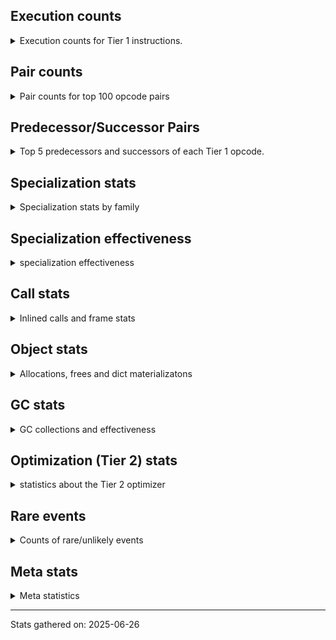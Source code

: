 ## Execution counts

<details>
<summary> Execution counts for Tier 1 instructions. </summary>


The "miss ratio" column shows the percentage of times the instruction
executed that it deoptimized. When this happens, the base unspecialized
instruction is not counted.

<table>
<thead>
<tr>
<th align="left">Name</th>
<th align="right">Base Count</th>
<th align="right">Head Count</th>
<th align="right">Change</th>
</tr>
</thead>
<tbody>
<tr>
<td align="left">UNPACK_SEQUENCE</td>
<td align="right">20</td>
<td align="right">200</td>
<td align="right">900.0%</td>
</tr>
<tr>
<td align="left">STORE_ATTR</td>
<td align="right">160</td>
<td align="right">1,000</td>
<td align="right">525.0%</td>
</tr>
<tr>
<td align="left">COMPARE_OP</td>
<td align="right">380</td>
<td align="right">1,640</td>
<td align="right">331.6%</td>
</tr>
<tr>
<td align="left">LOAD_ATTR</td>
<td align="right">1,120</td>
<td align="right">4,520</td>
<td align="right">303.6%</td>
</tr>
<tr>
<td align="left">CALL</td>
<td align="right">1,180</td>
<td align="right">4,480</td>
<td align="right">279.7%</td>
</tr>
<tr>
<td align="left">LOAD_GLOBAL</td>
<td align="right">720</td>
<td align="right">2,440</td>
<td align="right">238.9%</td>
</tr>
<tr>
<td align="left">LOAD_ATTR_MODULE</td>
<td align="right">300</td>
<td align="right">200</td>
<td align="right">-33.3%</td>
</tr>
<tr>
<td align="left">CALL_BUILTIN_FAST_WITH_KEYWORDS</td>
<td align="right">240</td>
<td align="right">160</td>
<td align="right">-33.3%</td>
</tr>
<tr>
<td align="left">CALL_METHOD_DESCRIPTOR_NOARGS</td>
<td align="right">180</td>
<td align="right">120</td>
<td align="right">-33.3%</td>
</tr>
<tr>
<td align="left">CALL_METHOD_DESCRIPTOR_O</td>
<td align="right">180</td>
<td align="right">120</td>
<td align="right">-33.3%</td>
</tr>
<tr>
<td align="left">BINARY_OP_SUBSCR_TUPLE_INT</td>
<td align="right">60</td>
<td align="right">40</td>
<td align="right">-33.3%</td>
</tr>
<tr>
<td align="left">BINARY_OP_SUBTRACT_FLOAT</td>
<td align="right">60</td>
<td align="right">40</td>
<td align="right">-33.3%</td>
</tr>
<tr>
<td align="left">CALL_PY_GENERAL</td>
<td align="right">60</td>
<td align="right">40</td>
<td align="right">-33.3%</td>
</tr>
<tr>
<td align="left">COMPARE_OP_STR</td>
<td align="right">60</td>
<td align="right">40</td>
<td align="right">-33.3%</td>
</tr>
<tr>
<td align="left">CALL_NON_PY_GENERAL</td>
<td align="right">780</td>
<td align="right">620</td>
<td align="right">-20.5%</td>
</tr>
<tr>
<td align="left">CALL_ISINSTANCE</td>
<td align="right">120</td>
<td align="right">100</td>
<td align="right">-16.7%</td>
</tr>
<tr>
<td align="left">BINARY_OP_SUBSCR_LIST_SLICE</td>
<td align="right">360</td>
<td align="right">340</td>
<td align="right">-5.6%</td>
</tr>
<tr>
<td align="left">CALL_KW_NON_PY</td>
<td align="right">360</td>
<td align="right">340</td>
<td align="right">-5.6%</td>
</tr>
<tr>
<td align="left">LOAD_ATTR_CLASS</td>
<td align="right">360</td>
<td align="right">340</td>
<td align="right">-5.6%</td>
</tr>
<tr>
<td align="left">CALL_BUILTIN_CLASS</td>
<td align="right">121,860</td>
<td align="right">121,560</td>
<td align="right">-0.2%</td>
</tr>
<tr>
<td align="left">CALL_BUILTIN_FAST</td>
<td align="right">24,060</td>
<td align="right">24,020</td>
<td align="right">-0.2%</td>
</tr>
<tr>
<td align="left">INTERPRETER_EXIT</td>
<td align="right">52,920</td>
<td align="right">53,000</td>
<td align="right">0.2%</td>
</tr>
<tr>
<td align="left">EXIT_INIT_CHECK</td>
<td align="right">53,400</td>
<td align="right">53,320</td>
<td align="right">-0.1%</td>
</tr>
<tr>
<td align="left">CALL_ALLOC_AND_ENTER_INIT</td>
<td align="right">53,400</td>
<td align="right">53,320</td>
<td align="right">-0.1%</td>
</tr>
<tr>
<td align="left">BINARY_OP_MULTIPLY_INT</td>
<td align="right">33,720</td>
<td align="right">33,700</td>
<td align="right">-0.1%</td>
</tr>
<tr>
<td align="left">TO_BOOL_INT</td>
<td align="right">538,860</td>
<td align="right">538,720</td>
<td align="right">-0.0%</td>
</tr>
<tr>
<td align="left">TO_BOOL</td>
<td align="right">4,054,840</td>
<td align="right">4,055,460</td>
<td align="right">0.0%</td>
</tr>
<tr>
<td align="left">LOAD_GLOBAL_MODULE</td>
<td align="right">5,700,180</td>
<td align="right">5,699,680</td>
<td align="right">-0.0%</td>
</tr>
<tr>
<td align="left">STORE_SUBSCR</td>
<td align="right">5,569,540</td>
<td align="right">5,569,800</td>
<td align="right">0.0%</td>
</tr>
<tr>
<td align="left">FOR_ITER</td>
<td align="right">20,191,540</td>
<td align="right">20,192,400</td>
<td align="right">0.0%</td>
</tr>
<tr>
<td align="left">BINARY_OP</td>
<td align="right">162,873,840</td>
<td align="right">162,880,600</td>
<td align="right">0.0%</td>
</tr>
<tr>
<td align="left">CALL_BUILTIN_O</td>
<td align="right">4,566,480</td>
<td align="right">4,566,360</td>
<td align="right">-0.0%</td>
</tr>
<tr>
<td align="left">LOAD_GLOBAL_BUILTIN</td>
<td align="right">45,163,320</td>
<td align="right">45,162,600</td>
<td align="right">-0.0%</td>
</tr>
<tr>
<td align="left">LOAD_ATTR_METHOD_LAZY_DICT</td>
<td align="right">4,053,840</td>
<td align="right">4,053,780</td>
<td align="right">-0.0%</td>
</tr>
<tr>
<td align="left">CALL_METHOD_DESCRIPTOR_FAST</td>
<td align="right">4,069,140</td>
<td align="right">4,069,080</td>
<td align="right">-0.0%</td>
</tr>
<tr>
<td align="left">STORE_ATTR_INSTANCE_VALUE</td>
<td align="right">35,343,900</td>
<td align="right">35,343,400</td>
<td align="right">-0.0%</td>
</tr>
<tr>
<td align="left">CALL_PY_EXACT_ARGS</td>
<td align="right">95,877,780</td>
<td align="right">95,876,880</td>
<td align="right">-0.0%</td>
</tr>
<tr>
<td align="left">FOR_ITER_RANGE</td>
<td align="right">20,896,980</td>
<td align="right">20,896,820</td>
<td align="right">-0.0%</td>
</tr>
<tr>
<td align="left">LOAD_ATTR_METHOD_WITH_VALUES</td>
<td align="right">90,255,780</td>
<td align="right">90,255,140</td>
<td align="right">-0.0%</td>
</tr>
<tr>
<td align="left">LOAD_ATTR_METHOD_NO_DICT</td>
<td align="right">46,024,680</td>
<td align="right">46,024,360</td>
<td align="right">-0.0%</td>
</tr>
<tr>
<td align="left">RESUME_CHECK</td>
<td align="right">95,984,280</td>
<td align="right">95,983,640</td>
<td align="right">-0.0%</td>
</tr>
<tr>
<td align="left">BINARY_OP_EXTEND</td>
<td align="right">40,610,280</td>
<td align="right">40,610,060</td>
<td align="right">-0.0%</td>
</tr>
<tr>
<td align="left">UNPACK_SEQUENCE_TWO_TUPLE</td>
<td align="right">20,239,740</td>
<td align="right">20,239,640</td>
<td align="right">-0.0%</td>
</tr>
<tr>
<td align="left">BINARY_OP_ADD_INT</td>
<td align="right">104,915,460</td>
<td align="right">104,915,040</td>
<td align="right">-0.0%</td>
</tr>
<tr>
<td align="left">CALL_LEN</td>
<td align="right">40,474,200</td>
<td align="right">40,474,040</td>
<td align="right">-0.0%</td>
</tr>
<tr>
<td align="left">CALL_LIST_APPEND</td>
<td align="right">46,008,660</td>
<td align="right">46,008,480</td>
<td align="right">-0.0%</td>
</tr>
<tr>
<td align="left">POP_TOP</td>
<td align="right">57,929,220</td>
<td align="right">57,929,400</td>
<td align="right">0.0%</td>
</tr>
<tr>
<td align="left">COMPARE_OP_INT</td>
<td align="right">241,876,560</td>
<td align="right">241,875,880</td>
<td align="right">-0.0%</td>
</tr>
<tr>
<td align="left">LOAD_ATTR_INSTANCE_VALUE</td>
<td align="right">320,378,520</td>
<td align="right">320,377,640</td>
<td align="right">-0.0%</td>
</tr>
<tr>
<td align="left">BINARY_OP_SUBSCR_LIST_INT</td>
<td align="right">68,517,420</td>
<td align="right">68,517,240</td>
<td align="right">-0.0%</td>
</tr>
<tr>
<td align="left">BINARY_OP_SUBTRACT_INT</td>
<td align="right">121,967,940</td>
<td align="right">121,967,640</td>
<td align="right">-0.0%</td>
</tr>
<tr>
<td align="left">FOR_ITER_LIST</td>
<td align="right">53,177,280</td>
<td align="right">53,177,180</td>
<td align="right">-0.0%</td>
</tr>
<tr>
<td align="left">STORE_SUBSCR_LIST_INT</td>
<td align="right">40,342,080</td>
<td align="right">40,342,040</td>
<td align="right">-0.0%</td>
</tr>
<tr>
<td align="left">TO_BOOL_BOOL</td>
<td align="right">106,050,300</td>
<td align="right">106,050,200</td>
<td align="right">-0.0%</td>
</tr>
<tr>
<td align="left">RETURN_VALUE</td>
<td align="right">96,037,680</td>
<td align="right">96,037,600</td>
<td align="right">-0.0%</td>
</tr>
<tr>
<td align="left">LOAD_FAST_BORROW</td>
<td align="right">989,027,700</td>
<td align="right">989,027,700</td>
<td align="right">0.0%</td>
</tr>
<tr>
<td align="left">POP_JUMP_IF_FALSE</td>
<td align="right">295,068,540</td>
<td align="right">295,068,540</td>
<td align="right">0.0%</td>
</tr>
<tr>
<td align="left">LOAD_SMALL_INT</td>
<td align="right">276,426,960</td>
<td align="right">276,426,960</td>
<td align="right">0.0%</td>
</tr>
<tr>
<td align="left">STORE_FAST</td>
<td align="right">225,397,020</td>
<td align="right">225,397,020</td>
<td align="right">0.0%</td>
</tr>
<tr>
<td align="left">LOAD_FAST_BORROW_LOAD_FAST_BORROW</td>
<td align="right">218,176,020</td>
<td align="right">218,176,020</td>
<td align="right">0.0%</td>
</tr>
<tr>
<td align="left">JUMP_BACKWARD_NO_JIT</td>
<td align="right">116,582,700</td>
<td align="right">116,582,700</td>
<td align="right">0.0%</td>
</tr>
<tr>
<td align="left">SWAP</td>
<td align="right">112,375,740</td>
<td align="right">112,375,740</td>
<td align="right">0.0%</td>
</tr>
<tr>
<td align="left">COPY</td>
<td align="right">103,479,120</td>
<td align="right">103,479,120</td>
<td align="right">0.0%</td>
</tr>
<tr>
<td align="left">POP_JUMP_IF_TRUE</td>
<td align="right">57,451,200</td>
<td align="right">57,451,200</td>
<td align="right">0.0%</td>
</tr>
<tr>
<td align="left">LOAD_CONST</td>
<td align="right">51,822,660</td>
<td align="right">51,822,660</td>
<td align="right">0.0%</td>
</tr>
<tr>
<td align="left">BINARY_SLICE</td>
<td align="right">35,338,020</td>
<td align="right">35,338,020</td>
<td align="right">0.0%</td>
</tr>
<tr>
<td align="left">JUMP_FORWARD</td>
<td align="right">21,584,160</td>
<td align="right">21,584,160</td>
<td align="right">0.0%</td>
</tr>
<tr>
<td align="left">STORE_FAST_STORE_FAST</td>
<td align="right">20,293,080</td>
<td align="right">20,293,080</td>
<td align="right">0.0%</td>
</tr>
<tr>
<td align="left">UNARY_INVERT</td>
<td align="right">9,402,480</td>
<td align="right">9,402,480</td>
<td align="right">0.0%</td>
</tr>
<tr>
<td align="left">GET_ITER</td>
<td align="right">9,004,020</td>
<td align="right">9,004,020</td>
<td align="right">0.0%</td>
</tr>
<tr>
<td align="left">LOAD_FAST</td>
<td align="right">8,949,540</td>
<td align="right">8,949,540</td>
<td align="right">0.0%</td>
</tr>
<tr>
<td align="left">NOP</td>
<td align="right">8,905,140</td>
<td align="right">8,905,140</td>
<td align="right">0.0%</td>
</tr>
<tr>
<td align="left">POP_ITER</td>
<td align="right">107,460</td>
<td align="right">107,460</td>
<td align="right">0.0%</td>
</tr>
<tr>
<td align="left">BUILD_LIST</td>
<td align="right">69,480</td>
<td align="right">69,480</td>
<td align="right">0.0%</td>
</tr>
<tr>
<td align="left">BUILD_TUPLE</td>
<td align="right">53,400</td>
<td align="right">53,400</td>
<td align="right">0.0%</td>
</tr>
<tr>
<td align="left">LOAD_FAST_LOAD_FAST</td>
<td align="right">52,980</td>
<td align="right">52,980</td>
<td align="right">0.0%</td>
</tr>
<tr>
<td align="left">LIST_APPEND</td>
<td align="right">8,700</td>
<td align="right">8,700</td>
<td align="right">0.0%</td>
</tr>
<tr>
<td align="left">PUSH_NULL</td>
<td align="right">600</td>
<td align="right">600</td>
<td align="right">0.0%</td>
</tr>
<tr>
<td align="left">CALL_FUNCTION_EX</td>
<td align="right">120</td>
<td align="right">120</td>
<td align="right">0.0%</td>
</tr>
<tr>
<td align="left">LOAD_DEREF</td>
<td align="right">120</td>
<td align="right">120</td>
<td align="right">0.0%</td>
</tr>
<tr>
<td align="left">LOAD_FAST_AND_CLEAR</td>
<td align="right">120</td>
<td align="right">120</td>
<td align="right">0.0%</td>
</tr>
<tr>
<td align="left">MAKE_FUNCTION</td>
<td align="right">60</td>
<td align="right">60</td>
<td align="right">0.0%</td>
</tr>
<tr>
<td align="left">CALL_INTRINSIC_1</td>
<td align="right">60</td>
<td align="right">60</td>
<td align="right">0.0%</td>
</tr>
<tr>
<td align="left">COPY_FREE_VARS</td>
<td align="right">60</td>
<td align="right">60</td>
<td align="right">0.0%</td>
</tr>
<tr>
<td align="left">IS_OP</td>
<td align="right">60</td>
<td align="right">60</td>
<td align="right">0.0%</td>
</tr>
<tr>
<td align="left">LIST_EXTEND</td>
<td align="right">60</td>
<td align="right">60</td>
<td align="right">0.0%</td>
</tr>
<tr>
<td align="left">LOAD_FAST_CHECK</td>
<td align="right">60</td>
<td align="right">60</td>
<td align="right">0.0%</td>
</tr>
<tr>
<td align="left">MAKE_CELL</td>
<td align="right">60</td>
<td align="right">60</td>
<td align="right">0.0%</td>
</tr>
<tr>
<td align="left">POP_JUMP_IF_NOT_NONE</td>
<td align="right">60</td>
<td align="right">60</td>
<td align="right">0.0%</td>
</tr>
<tr>
<td align="left">SET_FUNCTION_ATTRIBUTE</td>
<td align="right">60</td>
<td align="right">60</td>
<td align="right">0.0%</td>
</tr>
<tr>
<td align="left">STORE_DEREF</td>
<td align="right">60</td>
<td align="right">60</td>
<td align="right">0.0%</td>
</tr>
<tr>
<td align="left">RESUME</td>
<td align="right"></td>
<td align="right">640</td>
<td align="right"></td>
</tr>
<tr>
<td align="left">JUMP_BACKWARD</td>
<td align="right"></td>
<td align="right">560</td>
<td align="right"></td>
</tr>
<tr>
<td align="left">CALL_KW</td>
<td align="right"></td>
<td align="right">40</td>
<td align="right"></td>
</tr>
</tbody>
</table>


</details>

## Pair counts

<details>
<summary> Pair counts for top 100 opcode pairs </summary>


Pairs of specialized operations that deoptimize and are then followed by
the corresponding unspecialized instruction are not counted as pairs.

Not included in comparative output.


</details>

## Predecessor/Successor Pairs

<details>
<summary> Top 5 predecessors and successors of each Tier 1 opcode. </summary>


This does not include the unspecialized instructions that occur after a
specialized instruction deoptimizes.

Not included in comparative output.


</details>

## Specialization stats

<details>
<summary> Specialization stats by family </summary>

### BINARY_OP

<details>
<summary> specialization stats for BINARY_OP family </summary>

<table>
<thead>
<tr>
<th align="left">Kind</th>
<th align="right">Base Count</th>
<th align="right">Base Ratio</th>
<th align="right">Head Count</th>
<th align="right">Head Ratio</th>
<th align="right">Change</th>
</tr>
</thead>
<tbody>
<tr>
<td align="left">
deferred
<details>
<summary>ⓘ</summary>

Lists the number of "deferred" (i.e. not specialized) instructions executed.
</details>
</td>
<td align="right">162,833,640</td>
<td align="right">28.7%</td>
<td align="right">162,834,840</td>
<td align="right">28.7%</td>
<td align="right">0.0%</td>
</tr>
<tr>
<td align="left">
hit
<details>
<summary>ⓘ</summary>

Specialized instructions that complete.
</details>
</td>
<td align="right">404,561,340</td>
<td align="right">71.3%</td>
<td align="right">404,559,960</td>
<td align="right">71.3%</td>
<td align="right">-0.0%</td>
</tr>
<tr>
<td align="left">
miss
<details>
<summary>ⓘ</summary>

Specialized instructions that deopt.
</details>
</td>
<td align="right">1,380</td>
<td align="right">0.0%</td>
<td align="right">1,380</td>
<td align="right">0.0%</td>
<td align="right">0.0%</td>
</tr>
</tbody>
</table>

<table>
<thead>
<tr>
<th align="left">Success</th>
<th align="right">Base Count</th>
<th align="right">Base Ratio</th>
<th align="right">Head Count</th>
<th align="right">Head Ratio</th>
<th align="right">Change</th>
</tr>
</thead>
<tbody>
<tr>
<td align="left">Success</td>
<td align="right">100</td>
<td align="right">0.2%</td>
<td align="right">1,200</td>
<td align="right">2.6%</td>
<td align="right">1,100.0%</td>
</tr>
<tr>
<td align="left">Failure</td>
<td align="right">40,100</td>
<td align="right">99.8%</td>
<td align="right">44,560</td>
<td align="right">97.4%</td>
<td align="right">11.1%</td>
</tr>
</tbody>
</table>

<table>
<thead>
<tr>
<th align="left">Failure kind</th>
<th align="right">Base Count</th>
<th align="right">Base Ratio</th>
<th align="right">Head Count</th>
<th align="right">Head Ratio</th>
<th align="right">Change</th>
</tr>
</thead>
<tbody>
<tr>
<td align="left">multiply different types</td>
<td align="right">660</td>
<td align="right">1.6%</td>
<td align="right">1,060</td>
<td align="right">2.4%</td>
<td align="right">60.6%</td>
</tr>
<tr>
<td align="left">add other</td>
<td align="right">2,860</td>
<td align="right">7.1%</td>
<td align="right">3,580</td>
<td align="right">8.0%</td>
<td align="right">25.2%</td>
</tr>
<tr>
<td align="left">rshift</td>
<td align="right">7,540</td>
<td align="right">18.8%</td>
<td align="right">8,440</td>
<td align="right">18.9%</td>
<td align="right">11.9%</td>
</tr>
<tr>
<td align="left">lshift</td>
<td align="right">14,840</td>
<td align="right">37.0%</td>
<td align="right">16,360</td>
<td align="right">36.7%</td>
<td align="right">10.2%</td>
</tr>
<tr>
<td align="left">subscr bytes</td>
<td align="right">14,200</td>
<td align="right">35.4%</td>
<td align="right">15,120</td>
<td align="right">33.9%</td>
<td align="right">6.5%</td>
</tr>
</tbody>
</table>


</details>

### BINARY_SLICE

<details>
<summary> specialization stats for BINARY_SLICE family </summary>

<table>
<thead>
<tr>
<th align="left">Kind</th>
<th align="right">Base Count</th>
<th align="right">Base Ratio</th>
<th align="right">Head Count</th>
<th align="right">Head Ratio</th>
<th align="right">Change</th>
</tr>
</thead>
<tbody>
<tr>
<td align="left">
deferred
<details>
<summary>ⓘ</summary>

Lists the number of "deferred" (i.e. not specialized) instructions executed.
</details>
</td>
<td align="right">35,338,020</td>
<td align="right">100.0%</td>
<td align="right">35,338,020</td>
<td align="right">100.0%</td>
<td align="right">0.0%</td>
</tr>
</tbody>
</table>


</details>

### CALL

<details>
<summary> specialization stats for CALL family </summary>

<table>
<thead>
<tr>
<th align="left">Kind</th>
<th align="right">Base Count</th>
<th align="right">Base Ratio</th>
<th align="right">Head Count</th>
<th align="right">Head Ratio</th>
<th align="right">Change</th>
</tr>
</thead>
<tbody>
<tr>
<td align="left">
hit
<details>
<summary>ⓘ</summary>

Specialized instructions that complete.
</details>
</td>
<td align="right">191,196,300</td>
<td align="right">100.0%</td>
<td align="right">191,194,240</td>
<td align="right">100.0%</td>
<td align="right">-0.0%</td>
</tr>
<tr>
<td align="left">
deferred
<details>
<summary>ⓘ</summary>

Lists the number of "deferred" (i.e. not specialized) instructions executed.
</details>
</td>
<td align="right"></td>
<td align="right"></td>
<td align="right">2,240</td>
<td align="right">0.0%</td>
<td align="right"></td>
</tr>
</tbody>
</table>

<table>
<thead>
<tr>
<th align="left">Success</th>
<th align="right">Base Count</th>
<th align="right">Base Ratio</th>
<th align="right">Head Count</th>
<th align="right">Head Ratio</th>
<th align="right">Change</th>
</tr>
</thead>
<tbody>
<tr>
<td align="left">Success</td>
<td align="right">1,180</td>
<td align="right">100.0%</td>
<td align="right">2,240</td>
<td align="right">100.0%</td>
<td align="right">89.8%</td>
</tr>
<tr>
<td align="left">Failure</td>
<td align="right">0</td>
<td align="right">0.0%</td>
<td align="right">0</td>
<td align="right">0.0%</td>
<td align="right"></td>
</tr>
</tbody>
</table>


</details>

### CALL_KW

<details>
<summary> specialization stats for CALL_KW family </summary>

<table>
<thead>
<tr>
<th align="left">Kind</th>
<th align="right">Base Count</th>
<th align="right">Base Ratio</th>
<th align="right">Head Count</th>
<th align="right">Head Ratio</th>
<th align="right">Change</th>
</tr>
</thead>
<tbody>
<tr>
<td align="left">
deferred
<details>
<summary>ⓘ</summary>

Lists the number of "deferred" (i.e. not specialized) instructions executed.
</details>
</td>
<td align="right"></td>
<td align="right"></td>
<td align="right">20</td>
<td align="right">50.0%</td>
<td align="right"></td>
</tr>
</tbody>
</table>

<table>
<thead>
<tr>
<th align="left">Success</th>
<th align="right">Base Count</th>
<th align="right">Base Ratio</th>
<th align="right">Head Count</th>
<th align="right">Head Ratio</th>
<th align="right">Change</th>
</tr>
</thead>
<tbody>
<tr>
<td align="left">Success</td>
<td align="right"></td>
<td align="right"></td>
<td align="right">20</td>
<td align="right">100.0%</td>
<td align="right"></td>
</tr>
<tr>
<td align="left">Failure</td>
<td align="right"></td>
<td align="right"></td>
<td align="right">0</td>
<td align="right">0.0%</td>
<td align="right"></td>
</tr>
</tbody>
</table>


</details>

### COMPARE_OP

<details>
<summary> specialization stats for COMPARE_OP family </summary>

<table>
<thead>
<tr>
<th align="left">Kind</th>
<th align="right">Base Count</th>
<th align="right">Base Ratio</th>
<th align="right">Head Count</th>
<th align="right">Head Ratio</th>
<th align="right">Change</th>
</tr>
</thead>
<tbody>
<tr>
<td align="left">
deferred
<details>
<summary>ⓘ</summary>

Lists the number of "deferred" (i.e. not specialized) instructions executed.
</details>
</td>
<td align="right">180</td>
<td align="right">0.0%</td>
<td align="right">880</td>
<td align="right">0.0%</td>
<td align="right">388.9%</td>
</tr>
<tr>
<td align="left">
hit
<details>
<summary>ⓘ</summary>

Specialized instructions that complete.
</details>
</td>
<td align="right">241,876,620</td>
<td align="right">100.0%</td>
<td align="right">241,875,920</td>
<td align="right">100.0%</td>
<td align="right">-0.0%</td>
</tr>
</tbody>
</table>

<table>
<thead>
<tr>
<th align="left">Success</th>
<th align="right">Base Count</th>
<th align="right">Base Ratio</th>
<th align="right">Head Count</th>
<th align="right">Head Ratio</th>
<th align="right">Change</th>
</tr>
</thead>
<tbody>
<tr>
<td align="left">Success</td>
<td align="right">160</td>
<td align="right">80.0%</td>
<td align="right">700</td>
<td align="right">92.1%</td>
<td align="right">337.5%</td>
</tr>
<tr>
<td align="left">Failure</td>
<td align="right">40</td>
<td align="right">20.0%</td>
<td align="right">60</td>
<td align="right">7.9%</td>
<td align="right">50.0%</td>
</tr>
</tbody>
</table>

<table>
<thead>
<tr>
<th align="left">Failure kind</th>
<th align="right">Base Count</th>
<th align="right">Base Ratio</th>
<th align="right">Head Count</th>
<th align="right">Head Ratio</th>
<th align="right">Change</th>
</tr>
</thead>
<tbody>
<tr>
<td align="left">big int</td>
<td align="right">40</td>
<td align="right">100.0%</td>
<td align="right">60</td>
<td align="right">100.0%</td>
<td align="right">50.0%</td>
</tr>
</tbody>
</table>


</details>

### FOR_ITER

<details>
<summary> specialization stats for FOR_ITER family </summary>

<table>
<thead>
<tr>
<th align="left">Kind</th>
<th align="right">Base Count</th>
<th align="right">Base Ratio</th>
<th align="right">Head Count</th>
<th align="right">Head Ratio</th>
<th align="right">Change</th>
</tr>
</thead>
<tbody>
<tr>
<td align="left">
deferred
<details>
<summary>ⓘ</summary>

Lists the number of "deferred" (i.e. not specialized) instructions executed.
</details>
</td>
<td align="right">20,186,580</td>
<td align="right">21.4%</td>
<td align="right">20,186,840</td>
<td align="right">21.4%</td>
<td align="right">0.0%</td>
</tr>
<tr>
<td align="left">
hit
<details>
<summary>ⓘ</summary>

Specialized instructions that complete.
</details>
</td>
<td align="right">74,074,260</td>
<td align="right">78.6%</td>
<td align="right">74,074,000</td>
<td align="right">78.6%</td>
<td align="right">-0.0%</td>
</tr>
</tbody>
</table>

<table>
<thead>
<tr>
<th align="left">Success</th>
<th align="right">Base Count</th>
<th align="right">Base Ratio</th>
<th align="right">Head Count</th>
<th align="right">Head Ratio</th>
<th align="right">Change</th>
</tr>
</thead>
<tbody>
<tr>
<td align="left">Failure</td>
<td align="right">4,960</td>
<td align="right">100.0%</td>
<td align="right">5,300</td>
<td align="right">95.3%</td>
<td align="right">6.9%</td>
</tr>
<tr>
<td align="left">Success</td>
<td align="right">0</td>
<td align="right">0.0%</td>
<td align="right">260</td>
<td align="right">4.7%</td>
<td align="right">260 / 0 !!</td>
</tr>
</tbody>
</table>

<table>
<thead>
<tr>
<th align="left">Failure kind</th>
<th align="right">Base Count</th>
<th align="right">Base Ratio</th>
<th align="right">Head Count</th>
<th align="right">Head Ratio</th>
<th align="right">Change</th>
</tr>
</thead>
<tbody>
<tr>
<td align="left">enumerate</td>
<td align="right">4,960</td>
<td align="right">100.0%</td>
<td align="right">5,280</td>
<td align="right">99.6%</td>
<td align="right">6.5%</td>
</tr>
<tr>
<td align="left">dict values</td>
<td align="right"></td>
<td align="right"></td>
<td align="right">20</td>
<td align="right">0.4%</td>
<td align="right"></td>
</tr>
</tbody>
</table>


</details>

### GET_ITER

<details>
<summary> specialization stats for GET_ITER family </summary>

<table>
<thead>
<tr>
<th align="left">Failure kind</th>
<th align="right">Base Count</th>
<th align="right">Base Ratio</th>
<th align="right">Head Count</th>
<th align="right">Head Ratio</th>
<th align="right">Change</th>
</tr>
</thead>
<tbody>
<tr>
<td align="left">list</td>
<td align="right">8,897,400</td>
<td align="right">8,897,400 / 0 !!</td>
<td align="right">8,897,400</td>
<td align="right">8,897,400 / 0 !!</td>
<td align="right">0.0%</td>
</tr>
<tr>
<td align="left">other</td>
<td align="right">106,500</td>
<td align="right">106,500 / 0 !!</td>
<td align="right">106,500</td>
<td align="right">106,500 / 0 !!</td>
<td align="right">0.0%</td>
</tr>
<tr>
<td align="left">enumerate</td>
<td align="right">120</td>
<td align="right">120 / 0 !!</td>
<td align="right">120</td>
<td align="right">120 / 0 !!</td>
<td align="right">0.0%</td>
</tr>
</tbody>
</table>


</details>

### LOAD_ATTR

<details>
<summary> specialization stats for LOAD_ATTR family </summary>

<table>
<thead>
<tr>
<th align="left">Kind</th>
<th align="right">Base Count</th>
<th align="right">Base Ratio</th>
<th align="right">Head Count</th>
<th align="right">Head Ratio</th>
<th align="right">Change</th>
</tr>
</thead>
<tbody>
<tr>
<td align="left">
deferred
<details>
<summary>ⓘ</summary>

Lists the number of "deferred" (i.e. not specialized) instructions executed.
</details>
</td>
<td align="right">420</td>
<td align="right">0.0%</td>
<td align="right">2,440</td>
<td align="right">0.0%</td>
<td align="right">481.0%</td>
</tr>
<tr>
<td align="left">
hit
<details>
<summary>ⓘ</summary>

Specialized instructions that complete.
</details>
</td>
<td align="right">460,713,480</td>
<td align="right">100.0%</td>
<td align="right">460,711,460</td>
<td align="right">100.0%</td>
<td align="right">-0.0%</td>
</tr>
</tbody>
</table>

<table>
<thead>
<tr>
<th align="left">Success</th>
<th align="right">Base Count</th>
<th align="right">Base Ratio</th>
<th align="right">Head Count</th>
<th align="right">Head Ratio</th>
<th align="right">Change</th>
</tr>
</thead>
<tbody>
<tr>
<td align="left">Success</td>
<td align="right">660</td>
<td align="right">94.3%</td>
<td align="right">2,000</td>
<td align="right">96.2%</td>
<td align="right">203.0%</td>
</tr>
<tr>
<td align="left">Failure</td>
<td align="right">40</td>
<td align="right">5.7%</td>
<td align="right">80</td>
<td align="right">3.8%</td>
<td align="right">100.0%</td>
</tr>
</tbody>
</table>

<table>
<thead>
<tr>
<th align="left">Failure kind</th>
<th align="right">Base Count</th>
<th align="right">Base Ratio</th>
<th align="right">Head Count</th>
<th align="right">Head Ratio</th>
<th align="right">Change</th>
</tr>
</thead>
<tbody>
<tr>
<td align="left">non overriding descriptor</td>
<td align="right">20</td>
<td align="right">50.0%</td>
<td align="right">60</td>
<td align="right">75.0%</td>
<td align="right">200.0%</td>
</tr>
</tbody>
</table>


</details>

### LOAD_GLOBAL

<details>
<summary> specialization stats for LOAD_GLOBAL family </summary>

<table>
<thead>
<tr>
<th align="left">Kind</th>
<th align="right">Base Count</th>
<th align="right">Base Ratio</th>
<th align="right">Head Count</th>
<th align="right">Head Ratio</th>
<th align="right">Change</th>
</tr>
</thead>
<tbody>
<tr>
<td align="left">
hit
<details>
<summary>ⓘ</summary>

Specialized instructions that complete.
</details>
</td>
<td align="right">50,863,500</td>
<td align="right">100.0%</td>
<td align="right">50,862,280</td>
<td align="right">100.0%</td>
<td align="right">-0.0%</td>
</tr>
<tr>
<td align="left">
deferred
<details>
<summary>ⓘ</summary>

Lists the number of "deferred" (i.e. not specialized) instructions executed.
</details>
</td>
<td align="right"></td>
<td align="right"></td>
<td align="right">1,220</td>
<td align="right">0.0%</td>
<td align="right"></td>
</tr>
</tbody>
</table>

<table>
<thead>
<tr>
<th align="left">Success</th>
<th align="right">Base Count</th>
<th align="right">Base Ratio</th>
<th align="right">Head Count</th>
<th align="right">Head Ratio</th>
<th align="right">Change</th>
</tr>
</thead>
<tbody>
<tr>
<td align="left">Success</td>
<td align="right">720</td>
<td align="right">100.0%</td>
<td align="right">1,220</td>
<td align="right">100.0%</td>
<td align="right">69.4%</td>
</tr>
<tr>
<td align="left">Failure</td>
<td align="right">0</td>
<td align="right">0.0%</td>
<td align="right">0</td>
<td align="right">0.0%</td>
<td align="right"></td>
</tr>
</tbody>
</table>


</details>

### STORE_ATTR

<details>
<summary> specialization stats for STORE_ATTR family </summary>

<table>
<thead>
<tr>
<th align="left">Kind</th>
<th align="right">Base Count</th>
<th align="right">Base Ratio</th>
<th align="right">Head Count</th>
<th align="right">Head Ratio</th>
<th align="right">Change</th>
</tr>
</thead>
<tbody>
<tr>
<td align="left">
hit
<details>
<summary>ⓘ</summary>

Specialized instructions that complete.
</details>
</td>
<td align="right">35,343,900</td>
<td align="right">100.0%</td>
<td align="right">35,343,400</td>
<td align="right">100.0%</td>
<td align="right">-0.0%</td>
</tr>
<tr>
<td align="left">
deferred
<details>
<summary>ⓘ</summary>

Lists the number of "deferred" (i.e. not specialized) instructions executed.
</details>
</td>
<td align="right"></td>
<td align="right"></td>
<td align="right">500</td>
<td align="right">0.0%</td>
<td align="right"></td>
</tr>
</tbody>
</table>

<table>
<thead>
<tr>
<th align="left">Success</th>
<th align="right">Base Count</th>
<th align="right">Base Ratio</th>
<th align="right">Head Count</th>
<th align="right">Head Ratio</th>
<th align="right">Change</th>
</tr>
</thead>
<tbody>
<tr>
<td align="left">Success</td>
<td align="right">160</td>
<td align="right">100.0%</td>
<td align="right">500</td>
<td align="right">100.0%</td>
<td align="right">212.5%</td>
</tr>
<tr>
<td align="left">Failure</td>
<td align="right">0</td>
<td align="right">0.0%</td>
<td align="right">0</td>
<td align="right">0.0%</td>
<td align="right"></td>
</tr>
</tbody>
</table>


</details>

### STORE_SUBSCR

<details>
<summary> specialization stats for STORE_SUBSCR family </summary>

<table>
<thead>
<tr>
<th align="left">Kind</th>
<th align="right">Base Count</th>
<th align="right">Base Ratio</th>
<th align="right">Head Count</th>
<th align="right">Head Ratio</th>
<th align="right">Change</th>
</tr>
</thead>
<tbody>
<tr>
<td align="left">
deferred
<details>
<summary>ⓘ</summary>

Lists the number of "deferred" (i.e. not specialized) instructions executed.
</details>
</td>
<td align="right">5,568,180</td>
<td align="right">12.1%</td>
<td align="right">5,568,220</td>
<td align="right">12.1%</td>
<td align="right">0.0%</td>
</tr>
<tr>
<td align="left">
hit
<details>
<summary>ⓘ</summary>

Specialized instructions that complete.
</details>
</td>
<td align="right">40,342,080</td>
<td align="right">87.9%</td>
<td align="right">40,342,040</td>
<td align="right">87.9%</td>
<td align="right">-0.0%</td>
</tr>
</tbody>
</table>

<table>
<thead>
<tr>
<th align="left">Success</th>
<th align="right">Base Count</th>
<th align="right">Base Ratio</th>
<th align="right">Head Count</th>
<th align="right">Head Ratio</th>
<th align="right">Change</th>
</tr>
</thead>
<tbody>
<tr>
<td align="left">Failure</td>
<td align="right">1,360</td>
<td align="right">100.0%</td>
<td align="right">1,540</td>
<td align="right">97.5%</td>
<td align="right">13.2%</td>
</tr>
<tr>
<td align="left">Success</td>
<td align="right">0</td>
<td align="right">0.0%</td>
<td align="right">40</td>
<td align="right">2.5%</td>
<td align="right">40 / 0 !!</td>
</tr>
</tbody>
</table>

<table>
<thead>
<tr>
<th align="left">Failure kind</th>
<th align="right">Base Count</th>
<th align="right">Base Ratio</th>
<th align="right">Head Count</th>
<th align="right">Head Ratio</th>
<th align="right">Change</th>
</tr>
</thead>
<tbody>
<tr>
<td align="left">list slice</td>
<td align="right">1,360</td>
<td align="right">100.0%</td>
<td align="right">1,540</td>
<td align="right">100.0%</td>
<td align="right">13.2%</td>
</tr>
</tbody>
</table>


</details>

### TO_BOOL

<details>
<summary> specialization stats for TO_BOOL family </summary>

<table>
<thead>
<tr>
<th align="left">Kind</th>
<th align="right">Base Count</th>
<th align="right">Base Ratio</th>
<th align="right">Head Count</th>
<th align="right">Head Ratio</th>
<th align="right">Change</th>
</tr>
</thead>
<tbody>
<tr>
<td align="left">
deferred
<details>
<summary>ⓘ</summary>

Lists the number of "deferred" (i.e. not specialized) instructions executed.
</details>
</td>
<td align="right">4,053,780</td>
<td align="right">3.7%</td>
<td align="right">4,054,020</td>
<td align="right">3.7%</td>
<td align="right">0.0%</td>
</tr>
<tr>
<td align="left">
hit
<details>
<summary>ⓘ</summary>

Specialized instructions that complete.
</details>
</td>
<td align="right">106,589,160</td>
<td align="right">96.3%</td>
<td align="right">106,588,920</td>
<td align="right">96.3%</td>
<td align="right">-0.0%</td>
</tr>
</tbody>
</table>

<table>
<thead>
<tr>
<th align="left">Success</th>
<th align="right">Base Count</th>
<th align="right">Base Ratio</th>
<th align="right">Head Count</th>
<th align="right">Head Ratio</th>
<th align="right">Change</th>
</tr>
</thead>
<tbody>
<tr>
<td align="left">Success</td>
<td align="right">60</td>
<td align="right">5.7%</td>
<td align="right">240</td>
<td align="right">16.7%</td>
<td align="right">300.0%</td>
</tr>
<tr>
<td align="left">Failure</td>
<td align="right">1,000</td>
<td align="right">94.3%</td>
<td align="right">1,200</td>
<td align="right">83.3%</td>
<td align="right">20.0%</td>
</tr>
</tbody>
</table>

<table>
<thead>
<tr>
<th align="left">Failure kind</th>
<th align="right">Base Count</th>
<th align="right">Base Ratio</th>
<th align="right">Head Count</th>
<th align="right">Head Ratio</th>
<th align="right">Change</th>
</tr>
</thead>
<tbody>
<tr>
<td align="left">bytes</td>
<td align="right">980</td>
<td align="right">98.0%</td>
<td align="right">1,180</td>
<td align="right">98.3%</td>
<td align="right">20.4%</td>
</tr>
<tr>
<td align="left">sequence</td>
<td align="right">20</td>
<td align="right">2.0%</td>
<td align="right">20</td>
<td align="right">1.7%</td>
<td align="right">0.0%</td>
</tr>
</tbody>
</table>


</details>

### UNPACK_SEQUENCE

<details>
<summary> specialization stats for UNPACK_SEQUENCE family </summary>

<table>
<thead>
<tr>
<th align="left">Kind</th>
<th align="right">Base Count</th>
<th align="right">Base Ratio</th>
<th align="right">Head Count</th>
<th align="right">Head Ratio</th>
<th align="right">Change</th>
</tr>
</thead>
<tbody>
<tr>
<td align="left">
hit
<details>
<summary>ⓘ</summary>

Specialized instructions that complete.
</details>
</td>
<td align="right">20,239,740</td>
<td align="right">100.0%</td>
<td align="right">20,239,640</td>
<td align="right">100.0%</td>
<td align="right">-0.0%</td>
</tr>
<tr>
<td align="left">
deferred
<details>
<summary>ⓘ</summary>

Lists the number of "deferred" (i.e. not specialized) instructions executed.
</details>
</td>
<td align="right"></td>
<td align="right"></td>
<td align="right">100</td>
<td align="right">0.0%</td>
<td align="right"></td>
</tr>
</tbody>
</table>

<table>
<thead>
<tr>
<th align="left">Success</th>
<th align="right">Base Count</th>
<th align="right">Base Ratio</th>
<th align="right">Head Count</th>
<th align="right">Head Ratio</th>
<th align="right">Change</th>
</tr>
</thead>
<tbody>
<tr>
<td align="left">Success</td>
<td align="right">20</td>
<td align="right">100.0%</td>
<td align="right">100</td>
<td align="right">100.0%</td>
<td align="right">400.0%</td>
</tr>
<tr>
<td align="left">Failure</td>
<td align="right">0</td>
<td align="right">0.0%</td>
<td align="right">0</td>
<td align="right">0.0%</td>
<td align="right"></td>
</tr>
</tbody>
</table>


</details>


</details>

## Specialization effectiveness

<details>
<summary> specialization effectiveness </summary>


All entries are execution counts. Should add up to the total number of
Tier 1 instructions executed.

<table>
<thead>
<tr>
<th align="left">Instructions</th>
<th align="right">Base Count</th>
<th align="right">Base Ratio</th>
<th align="right">Head Count</th>
<th align="right">Head Ratio</th>
<th align="right">Change</th>
</tr>
</thead>
<tbody>
<tr>
<td align="left">
Specialized misses
<details>
<summary>ⓘ</summary>

Specialized instructions, e.g. `LOAD_ATTR_MODULE` that deopt.
</details>
</td>
<td align="right">1,380</td>
<td align="right">0.0%</td>
<td align="right">1,400</td>
<td align="right">0.0%</td>
<td align="right">1.4%</td>
</tr>
<tr>
<td align="left">
Not specialized
<details>
<summary>ⓘ</summary>

Instructions that could be specialized but aren't, e.g. `LOAD_ATTR`, `BINARY_SLICE`.
</details>
</td>
<td align="right">237,035,380</td>
<td align="right">5.2%</td>
<td align="right">237,054,620</td>
<td align="right">5.2%</td>
<td align="right">0.0%</td>
</tr>
<tr>
<td align="left">
Specialized hits
<details>
<summary>ⓘ</summary>

Specialized instructions, e.g. `LOAD_ATTR_MODULE` that complete.
</details>
</td>
<td align="right">1,769,851,140</td>
<td align="right">38.8%</td>
<td align="right">1,769,841,940</td>
<td align="right">38.8%</td>
<td align="right">-0.0%</td>
</tr>
<tr>
<td align="left">
Basic
<details>
<summary>ⓘ</summary>

Instructions that are not and cannot be specialized, e.g. `LOAD_FAST`.
</details>
</td>
<td align="right">2,552,726,160</td>
<td align="right">56.0%</td>
<td align="right">2,552,727,460</td>
<td align="right">56.0%</td>
<td align="right">0.0%</td>
</tr>
</tbody>
</table>

### Deferred by instruction

<details>
<summary> Breakdown of deferred (not specialized) instruction counts by family </summary>

<table>
<thead>
<tr>
<th align="left">Name</th>
<th align="right">Base Count</th>
<th align="right">Base Ratio</th>
<th align="right">Head Count</th>
<th align="right">Head Ratio</th>
<th align="right">Change</th>
</tr>
</thead>
<tbody>
<tr>
<td align="left">LOAD_ATTR</td>
<td align="right">420</td>
<td align="right">0.0%</td>
<td align="right">2,440</td>
<td align="right">0.0%</td>
<td align="right">481.0%</td>
</tr>
<tr>
<td align="left">COMPARE_OP</td>
<td align="right">180</td>
<td align="right">0.0%</td>
<td align="right">880</td>
<td align="right">0.0%</td>
<td align="right">388.9%</td>
</tr>
<tr>
<td align="left">TO_BOOL</td>
<td align="right">4,053,780</td>
<td align="right">1.8%</td>
<td align="right">4,054,020</td>
<td align="right">1.8%</td>
<td align="right">0.0%</td>
</tr>
<tr>
<td align="left">FOR_ITER</td>
<td align="right">20,186,580</td>
<td align="right">8.9%</td>
<td align="right">20,186,840</td>
<td align="right">8.9%</td>
<td align="right">0.0%</td>
</tr>
<tr>
<td align="left">BINARY_OP</td>
<td align="right">162,833,640</td>
<td align="right">71.4%</td>
<td align="right">162,834,840</td>
<td align="right">71.4%</td>
<td align="right">0.0%</td>
</tr>
<tr>
<td align="left">STORE_SUBSCR</td>
<td align="right">5,568,180</td>
<td align="right">2.4%</td>
<td align="right">5,568,220</td>
<td align="right">2.4%</td>
<td align="right">0.0%</td>
</tr>
<tr>
<td align="left">BINARY_SLICE</td>
<td align="right">35,338,020</td>
<td align="right">15.5%</td>
<td align="right">35,338,020</td>
<td align="right">15.5%</td>
<td align="right">0.0%</td>
</tr>
<tr>
<td align="left">STORE_SLICE</td>
<td align="right">0</td>
<td align="right">0.0%</td>
<td align="right"></td>
<td align="right"></td>
<td align="right"></td>
</tr>
<tr>
<td align="left">GET_ITER</td>
<td align="right">0</td>
<td align="right">0.0%</td>
<td align="right"></td>
<td align="right"></td>
<td align="right"></td>
</tr>
<tr>
<td align="left">CACHE</td>
<td align="right">0</td>
<td align="right">0.0%</td>
<td align="right"></td>
<td align="right"></td>
<td align="right"></td>
</tr>
<tr>
<td align="left">CALL</td>
<td align="right"></td>
<td align="right"></td>
<td align="right">2,240</td>
<td align="right">0.0%</td>
<td align="right"></td>
</tr>
<tr>
<td align="left">LOAD_GLOBAL</td>
<td align="right"></td>
<td align="right"></td>
<td align="right">1,220</td>
<td align="right">0.0%</td>
<td align="right"></td>
</tr>
<tr>
<td align="left">STORE_ATTR</td>
<td align="right"></td>
<td align="right"></td>
<td align="right">500</td>
<td align="right">0.0%</td>
<td align="right"></td>
</tr>
</tbody>
</table>


</details>

### Misses by instruction

<details>
<summary> Breakdown of misses (specialized deopts) instruction counts by family </summary>

<table>
<thead>
<tr>
<th align="left">Name</th>
<th align="right">Base Count</th>
<th align="right">Base Ratio</th>
<th align="right">Head Count</th>
<th align="right">Head Ratio</th>
<th align="right">Change</th>
</tr>
</thead>
<tbody>
<tr>
<td align="left">BINARY_OP_EXTEND</td>
<td align="right">540</td>
<td align="right">39.1%</td>
<td align="right">540</td>
<td align="right">38.0%</td>
<td align="right">0.0%</td>
</tr>
<tr>
<td align="left">BINARY_OP_SUBTRACT_INT</td>
<td align="right">480</td>
<td align="right">34.8%</td>
<td align="right">480</td>
<td align="right">33.8%</td>
<td align="right">0.0%</td>
</tr>
<tr>
<td align="left">BINARY_OP_ADD_INT</td>
<td align="right">360</td>
<td align="right">26.1%</td>
<td align="right">360</td>
<td align="right">25.4%</td>
<td align="right">0.0%</td>
</tr>
<tr>
<td align="left">CACHE</td>
<td align="right">0</td>
<td align="right">0.0%</td>
<td align="right">0</td>
<td align="right">0.0%</td>
<td align="right"></td>
</tr>
<tr>
<td align="left">CALL_FUNCTION_EX</td>
<td align="right">0</td>
<td align="right">0.0%</td>
<td align="right">0</td>
<td align="right">0.0%</td>
<td align="right"></td>
</tr>
<tr>
<td align="left">EXIT_INIT_CHECK</td>
<td align="right">0</td>
<td align="right">0.0%</td>
<td align="right">0</td>
<td align="right">0.0%</td>
<td align="right"></td>
</tr>
<tr>
<td align="left">INTERPRETER_EXIT</td>
<td align="right">0</td>
<td align="right">0.0%</td>
<td align="right">0</td>
<td align="right">0.0%</td>
<td align="right"></td>
</tr>
<tr>
<td align="left">MAKE_FUNCTION</td>
<td align="right">0</td>
<td align="right">0.0%</td>
<td align="right">0</td>
<td align="right">0.0%</td>
<td align="right"></td>
</tr>
<tr>
<td align="left">NOP</td>
<td align="right">0</td>
<td align="right">0.0%</td>
<td align="right"></td>
<td align="right"></td>
<td align="right"></td>
</tr>
<tr>
<td align="left">POP_ITER</td>
<td align="right">0</td>
<td align="right">0.0%</td>
<td align="right"></td>
<td align="right"></td>
<td align="right"></td>
</tr>
<tr>
<td align="left">RESUME</td>
<td align="right"></td>
<td align="right"></td>
<td align="right">20</td>
<td align="right">1.4%</td>
<td align="right"></td>
</tr>
<tr>
<td align="left">RESUME_CHECK</td>
<td align="right"></td>
<td align="right"></td>
<td align="right">20</td>
<td align="right">1.4%</td>
<td align="right"></td>
</tr>
</tbody>
</table>


</details>


</details>

## Call stats

<details>
<summary> Inlined calls and frame stats </summary>


This shows what fraction of calls to Python functions are inlined (i.e.
not having a call at the C level) and for those that are not, where the
call comes from.  The various categories overlap.

Also includes the count of frame objects created.

<table>
<thead>
<tr>
<th align="left"></th>
<th align="right">Base Count</th>
<th align="right">Base Ratio</th>
<th align="right">Head Count</th>
<th align="right">Head Ratio</th>
<th align="right">Change</th>
</tr>
</thead>
<tbody>
<tr>
<td align="left">Calls to PyEval_EvalDefault</td>
<td align="right">52,980</td>
<td align="right">0.1%</td>
<td align="right">53,060</td>
<td align="right">0.1%</td>
<td align="right">0.2%</td>
</tr>
<tr>
<td align="left">Calls via PyEval_EvalFrame (total)</td>
<td align="right">52,980</td>
<td align="right">0.1%</td>
<td align="right">53,060</td>
<td align="right">0.1%</td>
<td align="right">0.2%</td>
</tr>
<tr>
<td align="left">Calls via PyEval_EvalFrame (vector)</td>
<td align="right">52,980</td>
<td align="right">0.1%</td>
<td align="right">53,060</td>
<td align="right">0.1%</td>
<td align="right">0.2%</td>
</tr>
<tr>
<td align="left">Calls via PyEval_EvalFrame (function vectorcall)</td>
<td align="right">52,980</td>
<td align="right">0.1%</td>
<td align="right">53,060</td>
<td align="right">0.1%</td>
<td align="right">0.2%</td>
</tr>
<tr>
<td align="left">Calls to Python functions inlined</td>
<td align="right">95,931,300</td>
<td align="right">99.9%</td>
<td align="right">95,931,220</td>
<td align="right">99.9%</td>
<td align="right">-0.0%</td>
</tr>
<tr>
<td align="left">Frames pushed</td>
<td align="right">96,037,680</td>
<td align="right">100.1%</td>
<td align="right">96,037,600</td>
<td align="right">100.1%</td>
<td align="right">-0.0%</td>
</tr>
<tr>
<td align="left">Calls via PyEval_EvalFrame (generator)</td>
<td align="right">0</td>
<td align="right">0.0%</td>
<td align="right">0</td>
<td align="right">0.0%</td>
<td align="right"></td>
</tr>
<tr>
<td align="left">Calls via PyEval_EvalFrame (legacy)</td>
<td align="right">0</td>
<td align="right">0.0%</td>
<td align="right">0</td>
<td align="right">0.0%</td>
<td align="right"></td>
</tr>
<tr>
<td align="left">Calls via PyEval_EvalFrame (build class)</td>
<td align="right">0</td>
<td align="right">0.0%</td>
<td align="right">0</td>
<td align="right">0.0%</td>
<td align="right"></td>
</tr>
<tr>
<td align="left">Calls via PyEval_EvalFrame (slot)</td>
<td align="right">0</td>
<td align="right">0.0%</td>
<td align="right">0</td>
<td align="right">0.0%</td>
<td align="right"></td>
</tr>
<tr>
<td align="left">Calls via PyEval_EvalFrame (function ex)</td>
<td align="right">60</td>
<td align="right">0.0%</td>
<td align="right">60</td>
<td align="right">0.0%</td>
<td align="right">0.0%</td>
</tr>
<tr>
<td align="left">Calls via PyEval_EvalFrame (api)</td>
<td align="right">52,920</td>
<td align="right">0.1%</td>
<td align="right">52,920</td>
<td align="right">0.1%</td>
<td align="right">0.0%</td>
</tr>
<tr>
<td align="left">Calls via PyEval_EvalFrame (method)</td>
<td align="right">0</td>
<td align="right">0.0%</td>
<td align="right">0</td>
<td align="right">0.0%</td>
<td align="right"></td>
</tr>
<tr>
<td align="left">Frame objects created</td>
<td align="right">0</td>
<td align="right">0.0%</td>
<td align="right">0</td>
<td align="right">0.0%</td>
<td align="right"></td>
</tr>
</tbody>
</table>


</details>

## Object stats

<details>
<summary> Allocations, frees and dict materializatons </summary>


Below, "allocations" means "allocations that are not from a freelist".
Total allocations = "Allocations from freelist" + "Allocations".

"Inline values" is the number of values arrays inlined into objects.

The cache hit/miss numbers are for the MRO cache, split into dunder and
other names.

<table>
<thead>
<tr>
<th align="left"></th>
<th align="right">Base Count</th>
<th align="right">Base Ratio</th>
<th align="right">Head Count</th>
<th align="right">Head Ratio</th>
<th align="right">Change</th>
</tr>
</thead>
<tbody>
<tr>
<td align="left">Method cache misses</td>
<td align="right">55</td>
<td align="right"></td>
<td align="right">757</td>
<td align="right"></td>
<td align="right">1,276.4%</td>
</tr>
<tr>
<td align="left">Method cache dunder misses</td>
<td align="right">21</td>
<td align="right"></td>
<td align="right">220</td>
<td align="right"></td>
<td align="right">947.6%</td>
</tr>
<tr>
<td align="left">Method cache collisions</td>
<td align="right">67</td>
<td align="right"></td>
<td align="right">623</td>
<td align="right"></td>
<td align="right">829.9%</td>
</tr>
<tr>
<td align="left">Method cache hits</td>
<td align="right">2,885</td>
<td align="right"></td>
<td align="right">6,423</td>
<td align="right"></td>
<td align="right">122.6%</td>
</tr>
<tr>
<td align="left">Method cache dunder hits</td>
<td align="right">28,959</td>
<td align="right"></td>
<td align="right">30,800</td>
<td align="right"></td>
<td align="right">6.4%</td>
</tr>
<tr>
<td align="left">Mortal decrefs</td>
<td align="right">187,831,643</td>
<td align="right">5.2%</td>
<td align="right">187,856,620</td>
<td align="right">5.2%</td>
<td align="right">0.0%</td>
</tr>
<tr>
<td align="left">Allocations to 512 bytes</td>
<td align="right">38,974,320</td>
<td align="right">13.1%</td>
<td align="right">38,979,500</td>
<td align="right">13.1%</td>
<td align="right">0.0%</td>
</tr>
<tr>
<td align="left">Allocations</td>
<td align="right">55,224,060</td>
<td align="right">18.6%</td>
<td align="right">55,229,240</td>
<td align="right">18.6%</td>
<td align="right">0.0%</td>
</tr>
<tr>
<td align="left">Frees</td>
<td align="right">55,224,785</td>
<td align="right"></td>
<td align="right">55,229,229</td>
<td align="right"></td>
<td align="right">0.0%</td>
</tr>
<tr>
<td align="left">Mortal increfs</td>
<td align="right">128,573,535</td>
<td align="right">3.9%</td>
<td align="right">128,581,702</td>
<td align="right">3.9%</td>
<td align="right">0.0%</td>
</tr>
<tr>
<td align="left">Allocations from freelist</td>
<td align="right">241,404,660</td>
<td align="right">81.4%</td>
<td align="right">241,399,700</td>
<td align="right">81.4%</td>
<td align="right">-0.0%</td>
</tr>
<tr>
<td align="left">Interpreter immortal decrefs</td>
<td align="right">47,465,280</td>
<td align="right">1.3%</td>
<td align="right">47,465,780</td>
<td align="right">1.3%</td>
<td align="right">0.0%</td>
</tr>
<tr>
<td align="left">Immortal decrefs</td>
<td align="right">2,702,651,669</td>
<td align="right">74.3%</td>
<td align="right">2,702,674,134</td>
<td align="right">74.3%</td>
<td align="right">0.0%</td>
</tr>
<tr>
<td align="left">Frees to freelist</td>
<td align="right">241,404,580</td>
<td align="right"></td>
<td align="right">241,405,940</td>
<td align="right"></td>
<td align="right">0.0%</td>
</tr>
<tr>
<td align="left">Interpreter mortal increfs</td>
<td align="right">495,949,740</td>
<td align="right">14.9%</td>
<td align="right">495,947,340</td>
<td align="right">14.9%</td>
<td align="right">-0.0%</td>
</tr>
<tr>
<td align="left">Interpreter immortal increfs</td>
<td align="right">105,124,560</td>
<td align="right">3.2%</td>
<td align="right">105,124,060</td>
<td align="right">3.2%</td>
<td align="right">-0.0%</td>
</tr>
<tr>
<td align="left">Immortal increfs</td>
<td align="right">2,590,337,857</td>
<td align="right">78.0%</td>
<td align="right">2,590,347,992</td>
<td align="right">78.0%</td>
<td align="right">0.0%</td>
</tr>
<tr>
<td align="left">Interpreter mortal decrefs</td>
<td align="right">700,104,040</td>
<td align="right">19.2%</td>
<td align="right">700,104,260</td>
<td align="right">19.2%</td>
<td align="right">0.0%</td>
</tr>
<tr>
<td align="left">Allocations to 4 kbytes</td>
<td align="right">16,248,420</td>
<td align="right">5.5%</td>
<td align="right">16,248,420</td>
<td align="right">5.5%</td>
<td align="right">0.0%</td>
</tr>
<tr>
<td align="left">Allocations over 4 kbytes</td>
<td align="right">1,320</td>
<td align="right">0.0%</td>
<td align="right">1,320</td>
<td align="right">0.0%</td>
<td align="right">0.0%</td>
</tr>
<tr>
<td align="left">Inline values</td>
<td align="right">53,400</td>
<td align="right"></td>
<td align="right">53,400</td>
<td align="right"></td>
<td align="right">0.0%</td>
</tr>
<tr>
<td align="left">Materialize dict (on request)</td>
<td align="right">0</td>
<td align="right">0.0%</td>
<td align="right">0</td>
<td align="right">0.0%</td>
<td align="right"></td>
</tr>
<tr>
<td align="left">Materialize dict (new key)</td>
<td align="right">0</td>
<td align="right">0.0%</td>
<td align="right">0</td>
<td align="right">0.0%</td>
<td align="right"></td>
</tr>
<tr>
<td align="left">Materialize dict (too big)</td>
<td align="right">0</td>
<td align="right">0.0%</td>
<td align="right">0</td>
<td align="right">0.0%</td>
<td align="right"></td>
</tr>
<tr>
<td align="left">Materialize dict (str subclass)</td>
<td align="right">0</td>
<td align="right">0.0%</td>
<td align="right">0</td>
<td align="right">0.0%</td>
<td align="right"></td>
</tr>
</tbody>
</table>


</details>

## GC stats

<details>
<summary> GC collections and effectiveness </summary>


Collected/visits gives some measure of efficiency.

<table>
<thead>
<tr>
<th align="right">Generation</th>
<th align="right">Base Collections</th>
<th align="right">Base Objects collected</th>
<th align="right">Base Object visits</th>
<th align="right">Base Reachable from roots</th>
<th align="right">Base Not reachable from roots</th>
<th align="right">Head Collections</th>
<th align="right">Head Objects collected</th>
<th align="right">Head Object visits</th>
<th align="right">Head Reachable from roots</th>
<th align="right">Head Not reachable from roots</th>
</tr>
</thead>
<tbody>
<tr>
<td align="right">0</td>
<td align="right">0</td>
<td align="right">0</td>
<td align="right">0</td>
<td align="right">0</td>
<td align="right">0</td>
<td align="right">0</td>
<td align="right">0</td>
<td align="right">0</td>
<td align="right">0</td>
<td align="right">0</td>
</tr>
<tr>
<td align="right">1</td>
<td align="right">0</td>
<td align="right">0</td>
<td align="right">0</td>
<td align="right">0</td>
<td align="right">0</td>
<td align="right">20</td>
<td align="right">5,520</td>
<td align="right">398,520</td>
<td align="right">760</td>
<td align="right">27,860</td>
</tr>
<tr>
<td align="right">2</td>
<td align="right">0</td>
<td align="right">0</td>
<td align="right">0</td>
<td align="right">0</td>
<td align="right">0</td>
<td align="right">0</td>
<td align="right">0</td>
<td align="right">0</td>
<td align="right">0</td>
<td align="right">0</td>
</tr>
</tbody>
</table>


</details>

## Optimization (Tier 2) stats

<details>
<summary> statistics about the Tier 2 optimizer </summary>


</details>

## Rare events

<details>
<summary> Counts of rare/unlikely events </summary>

<table>
<thead>
<tr>
<th align="left">Event</th>
<th align="right">Base Count</th>
<th align="right">Head Count</th>
<th align="right">Change</th>
</tr>
</thead>
<tbody>
<tr>
<td align="left">
set class
<details>
<summary>ⓘ</summary>

Setting an object's class, `obj.__class__ = ...`
</details>
</td>
<td align="right">0</td>
<td align="right">0</td>
<td align="right"></td>
</tr>
<tr>
<td align="left">
set bases
<details>
<summary>ⓘ</summary>

Setting the bases of a class, `cls.__bases__ = ...`
</details>
</td>
<td align="right">0</td>
<td align="right">0</td>
<td align="right"></td>
</tr>
<tr>
<td align="left">
set eval frame func
<details>
<summary>ⓘ</summary>

Setting the PEP 523 frame eval function `_PyInterpreterState_SetFrameEvalFunc()`
</details>
</td>
<td align="right">0</td>
<td align="right">0</td>
<td align="right"></td>
</tr>
<tr>
<td align="left">
builtin dict
<details>
<summary>ⓘ</summary>

Modifying the builtins, `__builtins__.__dict__[var] = ...`
</details>
</td>
<td align="right">0</td>
<td align="right">0</td>
<td align="right"></td>
</tr>
<tr>
<td align="left">
func modification
<details>
<summary>ⓘ</summary>

Modifying a function, e.g. `func.__defaults__ = ...`, etc.
</details>
</td>
<td align="right">0</td>
<td align="right">0</td>
<td align="right"></td>
</tr>
<tr>
<td align="left">
watched dict modification
<details>
<summary>ⓘ</summary>

A watched dict has been modified
</details>
</td>
<td align="right">0</td>
<td align="right">0</td>
<td align="right"></td>
</tr>
<tr>
<td align="left">
watched globals modification
<details>
<summary>ⓘ</summary>

A watched `globals()` dict has been modified
</details>
</td>
<td align="right">0</td>
<td align="right">0</td>
<td align="right"></td>
</tr>
</tbody>
</table>


</details>

## Meta stats

<details>
<summary> Meta statistics </summary>

<table>
<thead>
<tr>
<th align="left"></th>
<th align="right">Base Count</th>
<th align="right">Head Count</th>
<th align="right">Change</th>
</tr>
</thead>
<tbody>
<tr>
<td align="left">Number of data files</td>
<td align="right">20</td>
<td align="right">20</td>
<td align="right">0.0%</td>
</tr>
</tbody>
</table>


</details>

---
Stats gathered on: 2025-06-26
